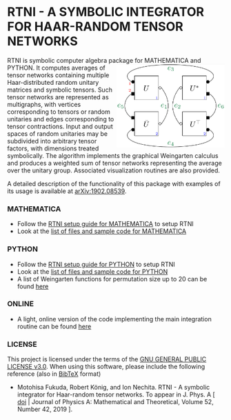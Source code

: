 # RTNI - A SYMBOLIC INTEGRATOR FOR HAAR-RANDOM TENSOR NETWORKS

RTNI is symbolic computer algebra package for MATHEMATICA and PYTHON. <img align="right" src="rtnifig.png" alt="drawing" width="250"> It computes averages of tensor networks containing multiple Haar-distributed random unitary matrices and symbolic tensors.  Such tensor networks are represented as multigraphs, with vertices  corresponding to tensors or random unitaries and edges corresponding to tensor contractions. Input and output spaces of random unitaries may be subdivided into arbitrary tensor factors, with dimensions treated symbolically. The algorithm implements the graphical Weingarten calculus and produces a weighted sum of tensor networks representing the average over the unitary group. Associated visualization routines are also provided. 

A detailed description of the functionality of this package with examples of its usage is available at [arXiv:1902.08539](https://arxiv.org/abs/1902.08539).

### MATHEMATICA

* Follow the [RTNI setup guide for MATHEMATICA](gettingstarted_MATHEMATICA.md) to setup RTNI
* Look at the [list of files and sample code for MATHEMATICA](MATHEMATICA/README.md)

### PYTHON

* Follow the [RTNI setup guide for PYTHON](gettingstarted_PYTHON.md) to setup  RTNI
* Look at the [list of files and sample code for PYTHON](PYTHON/README.md)
* A list of Weingarten functions for permutation size up to 20 can be found [here](https://motohisafukuda.github.io/RTNI/PYTHON/Weingarten/weingarten.html)

### ONLINE

* A light, online version of the code implementing the main integration routine can be found [here](https://github.com/MotohisaFukuda/RTNI_light)


### LICENSE
This project is licensed under the terms of the [GNU GENERAL PUBLIC LICENSE v3.0](LICENSE.txt). When using this software, please include the following reference (also in [BibTeX](reference.bib) format)


* Motohisa Fukuda, Robert König, and Ion Nechita. RTNI - A symbolic integrator for Haar-random tensor networks. To appear in J. Phys. A \[ [doi](https://doi.org/10.1088/1751-8121/ab434b) | Journal of Physics A: Mathematical and Theoretical, Volume 52, Number 42, 2019 \].

